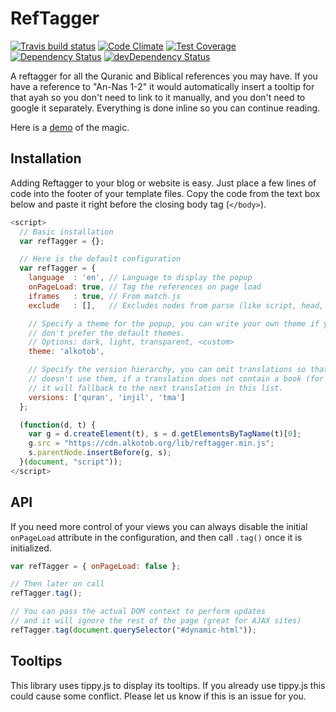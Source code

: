 # RefTagger

[![Travis build status](http://img.shields.io/travis/alkotob/reftagger.svg?style=flat)](https://travis-ci.org/alkotob/reftagger)
[![Code Climate](https://codeclimate.com/github/alkotob/reftagger/badges/gpa.svg)](https://codeclimate.com/github/alkotob/reftagger)
[![Test Coverage](https://codeclimate.com/github/alkotob/reftagger/badges/coverage.svg)](https://codeclimate.com/github/alkotob/reftagger)
[![Dependency Status](https://david-dm.org/alkotob/reftagger.svg)](https://david-dm.org/alkotob/reftagger)
[![devDependency Status](https://david-dm.org/alkotob/reftagger/dev-status.svg)](https://david-dm.org/alkotob/reftagger#info=devDependencies)

A reftagger for all the Quranic and Biblical references you may have.  If you have
a reference to "An-Nas 1-2" it would automatically insert a tooltip for that ayah
so you don't need to link to it manually, and you don't need to google it separately.
Everything is done inline so you can continue reading.

Here is a [demo](https://alkotob.github.io/reftagger/) of the magic.

## Installation

Adding Reftagger to your blog or website is easy. Just place a few lines of code
into the footer of your template files. Copy the code from the text box below
and paste it right before the closing body tag (`</body>`).

```js
<script>
  // Basic installation
  var refTagger = {};

  // Here is the default configuration
  var refTagger = {
    language  : 'en', // Language to display the popup
    onPageLoad: true, // Tag the references on page load
    iframes   : true, // From match.js
    exclude   : [],   // Excludes nodes from parse (like script, head, etc)

    // Specify a theme for the popup, you can write your own theme if you
    // don't prefer the default themes.
    // Options: dark, light, transparent, <custom>
    theme: 'alkotob',

    // Specify the version hierarchy, you can omit translations so that it
    // doesn't use them, if a translation does not contain a book (for example)
    // it will fallback to the next translation in this list.
    versions: ['quran', 'injil', 'tma']
  };

  (function(d, t) {
    var g = d.createElement(t), s = d.getElementsByTagName(t)[0];
    g.src = "https://cdn.alkotob.org/lib/reftagger.min.js";
    s.parentNode.insertBefore(g, s);
  }(document, "script"));
</script>
```

## API

If you need more control of your views you can always disable the initial
`onPageLoad` attribute in the configuration, and then call `.tag()` once it is
initialized.

```js
var refTagger = { onPageLoad: false };

// Then later on call
refTagger.tag();

// You can pass the actual DOM context to perform updates
// and it will ignore the rest of the page (great for AJAX sites)
refTagger.tag(document.querySelector("#dynamic-html"));
```

## Tooltips

This library uses tippy.js to display its tooltips.  If you already use tippy.js
this could cause some conflict.  Please let us know if this is an issue for you.
